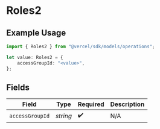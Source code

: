 # Roles2

## Example Usage

```typescript
import { Roles2 } from "@vercel/sdk/models/operations";

let value: Roles2 = {
    accessGroupId: "<value>",
};
```

## Fields

| Field              | Type               | Required           | Description        |
| ------------------ | ------------------ | ------------------ | ------------------ |
| `accessGroupId`    | *string*           | :heavy_check_mark: | N/A                |